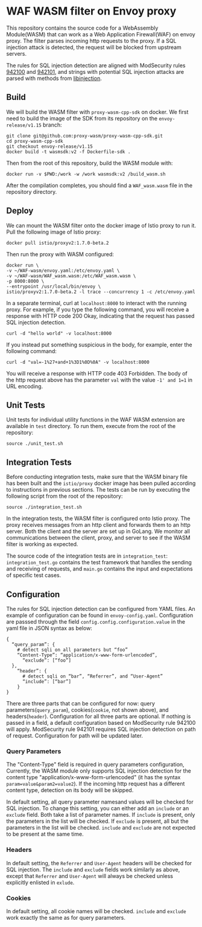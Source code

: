 # WAF WASM filter on Envoy proxy

This repository contains the source code for a WebAssembly Module(WASM) that can work as a Web Application Firewall(WAF) on envoy proxy. The filter parses incoming http requests to the proxy. If a SQL injection attack is detected, the request will be blocked from upstream servers.

The rules for SQL injection detection are aligned with ModSecurity rules [942100](https://github.com/coreruleset/coreruleset/blob/v3.3/dev/rules/REQUEST-942-APPLICATION-ATTACK-SQLI.conf#L45) and [942101](https://github.com/coreruleset/coreruleset/blob/v3.3/dev/rules/REQUEST-942-APPLICATION-ATTACK-SQLI.conf#L1458), and strings with potential SQL injection attacks are parsed with methods from [libinjection](https://github.com/client9/libinjection).

## Build

We will build the WASM filter with `proxy-wasm-cpp-sdk` on docker.
We first need to build the image of the SDK from its repository on the `envoy-release/v1.15` branch:
```
git clone git@github.com:proxy-wasm/proxy-wasm-cpp-sdk.git
cd proxy-wasm-cpp-sdk
git checkout envoy-release/v1.15
docker build -t wasmsdk:v2 -f Dockerfile-sdk .
```
Then from the root of this repository, build the WASM module with:
```
docker run -v $PWD:/work -w /work wasmsdk:v2 /build_wasm.sh
```
After the compilation completes, you should find a `WAF_wasm.wasm` file in the repository directory.

## Deploy
We can mount the WASM filter onto the docker image of Istio proxy to run it.
Pull the following image of Istio proxy:
```
docker pull istio/proxyv2:1.7.0-beta.2
```
Then run the proxy with WASM configured:
```
docker run \
-v ~/WAF-wasm/envoy.yaml:/etc/envoy.yaml \
-v ~/WAF-wasm/WAF_wasm.wasm:/etc/WAF_wasm.wasm \
-p 8000:8000 \
--entrypoint /usr/local/bin/envoy \
istio/proxyv2:1.7.0-beta.2 -l trace --concurrency 1 -c /etc/envoy.yaml
```

In a separate terminal, curl at `localhost:8000` to interact with the running proxy. For example, if you type the following command, you will receive a response with HTTP code 200 Okay, indicating that the request has passed SQL injection detection.
```
curl -d "hello world" -v localhost:8000
```
If you instead put something suspicious in the body, for example, enter the following command:
```
curl -d "val=-1%27+and+1%3D1%0D%0A" -v localhost:8000
```
You will receive a response with HTTP code 403 Forbidden. The body of the http request above has the parameter `val` with the value `-1' and 1=1` in URL
encoding.

## Unit Tests

Unit tests for individual utility functions in the WAF WASM extension are
available in `test` directory. To run them, execute from the root of the
repository:
```
source ./unit_test.sh
```

## Integration Tests

Before conducting integration tests, make sure that the WASM binary file has been built and the `istio/proxy` docker image has been pulled according to instructions in previous sections. The tests can be run by executing the following script from the root of
the repository:
```
source ./integration_test.sh
```
In the integration tests, the WASM filter is configured onto Istio proxy. The
proxy receives messages from an http client and forwards them to an http server.
Both the client and the server are set up in GoLang. We monitor all
communications between the client, proxy, and server to see if the WASM filter
is working as expected.

The source code of the integration tests are in `integration_test`:
`integration_test.go` contains the test framework that handles the sending and
receiving of requests, and `main.go` contains the input and expectations of
specific test cases.

## Configuration
The rules for SQL injection detection can be configured from YAML files. An example of configuration can be found in `envoy-config.yaml`. Configuration are passsed through the field `config.config.configuration.value` in the yaml file in JSON syntax as below:

```
{
  “query_param”: {
    # detect sqli on all parameters but “foo”
    “Content-Type”: “application/x-www-form-urlencoded”,
      “exclude”: [“foo”]
  },
    “header”: {
      # detect sqli on “bar”, “Referrer”, and “User-Agent”
      “include”: [“bar”]
    }
}
```

There are three parts that can be configured for now: query parameters(`query_param`), cookies(`cookie`, not shown above), and headers(`header`). Configuration for all three parts are optional. If nothing is passed in a field, a default configuration based on ModSecurity rule 942100 will apply. ModSecurity rule 942101 requires SQL injection detection on path of request. Configuration for path will be updated later.

### Query Parameters
The "Content-Type" field is required in query parameters configuration, Currently, the WASM module only supports SQL injection detection for the content type "application/x-www-form-urlencoded" (it has the syntax `param=value&param2=value2`). If the incoming http request has a different content type, detection on its body will be skipped.

In default setting, all query parameter namesand values will be checked for SQL injection. To change this setting, you can either add an `include` or an `exclude` field. Both take a list of parameter names. If `include` is present, only the parameters in the list will be checked. If `exclude` is present, all but the parameters in the list will be checked. `include` and `exclude` are not expected to be present at the same time.

### Headers
In default setting, the `Referrer` and `User-Agent` headers will be checked for SQL injection. The `include` and `exclude` fields work similarly as above, except that `Referrer` and `User-Agent` will always be checked unless explicitly enlisted in `exlude`.

### Cookies
In default setting, all cookie names will be checked. `include` and `exclude` work exactly the same as for query parameters.

